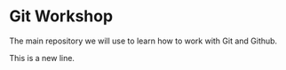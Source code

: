 # Git Workshop

The main repository we will use to learn how to work with Git and Github.

This is a new line.

